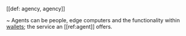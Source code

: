[[def: agency, agency]]

~ Agents can be people, edge computers and the functionality within [wallets](https://github.com/trustoverip/acdc/wiki/_new#digital-identity-wallet); the service an [[ref:agent]] offers.

